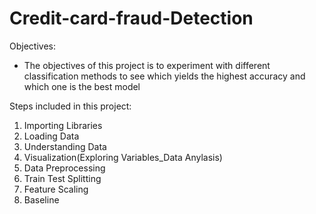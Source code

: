 # Credit-card-fraud-Detection

Objectives:
- The objectives of this project is to experiment with different classification methods to see which yields the highest accuracy and which one is the best model

Steps included in this project:
1. Importing Libraries
2. Loading Data
3. Understanding Data
4. Visualization(Exploring Variables_Data Anylasis)
5. Data Preprocessing
6. Train Test Splitting
7. Feature Scaling
8. Baseline
